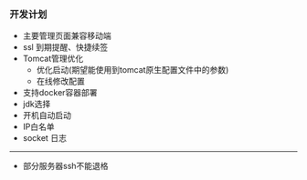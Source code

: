 ### 开发计划
 
* 主要管理页面兼容移动端
* ssl 到期提醒、快捷续签
* Tomcat管理优化
    * 优化启动(期望能使用到tomcat原生配置文件中的参数)
    * 在线修改配置
* 支持docker容器部署
* jdk选择
* 开机自动启动
* IP白名单
* socket 日志

--------------------

* 部分服务器ssh不能退格
   
